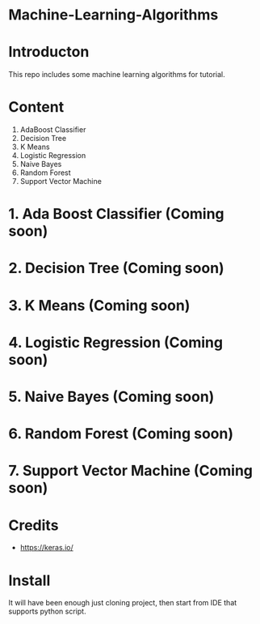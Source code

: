 # Machine-Learning-Algorithms

# Introducton
This repo includes some machine learning algorithms for tutorial.

# Content
1. AdaBoost Classifier
2. Decision Tree
3. K Means
4. Logistic Regression
5. Naive Bayes
6. Random Forest
7. Support Vector Machine


# 1. Ada Boost Classifier (Coming soon)

# 2. Decision Tree (Coming soon)

# 3. K Means (Coming soon)

# 4. Logistic Regression (Coming soon)

# 5. Naive Bayes (Coming soon)

# 6. Random Forest (Coming soon)

# 7. Support Vector Machine (Coming soon)

# Credits
- https://keras.io/

# Install
It will have been enough  just  cloning project, then start from IDE that supports python script.
